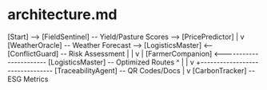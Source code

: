 # architecture.md
[Start] --> [FieldSentinel] -- Yield/Pasture Scores --> [PricePredictor]
                                                             |
                                                             v
[WeatherOracle] -- Weather Forecast --> [LogisticsMaster] <-- [ConflictGuard] -- Risk Assessment
       |                                       |
       v                                       |
[FarmerCompanion] <----------------------- [LogisticsMaster] -- Optimized Routes
       ^                                       |
       |                                       v
       +-------------------------------- [TraceabilityAgent] -- QR Codes/Docs
                                               |
                                               v
                                         [CarbonTracker] -- ESG Metrics
